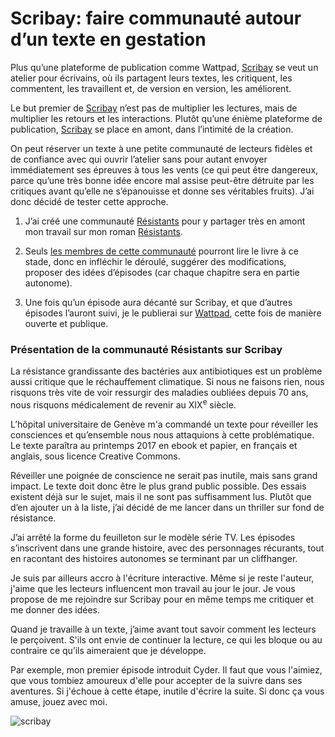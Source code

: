 # Scribay: faire communauté autour d’un texte en gestation

Plus qu’une plateforme de publication comme Wattpad, [Scribay](https://www.scribay.com/) se veut un atelier pour écrivains, où ils partagent leurs textes, les critiquent, les commentent, les travaillent et, de version en version, les améliorent.<span id="more-43921"></span>

Le but premier de [Scribay](https://www.scribay.com/) n’est pas de multiplier les lectures, mais de multiplier les retours et les interactions. Plutôt qu’une énième plateforme de publication, [Scribay](https://www.scribay.com/) se place en amont, dans l’intimité de la création.

On peut réserver un texte à une petite communauté de lecteurs fidèles et de confiance avec qui ouvrir l’atelier sans pour autant envoyer immédiatement ses épreuves à tous les vents (ce qui peut être dangereux, parce qu’une très bonne idée encore mal assise peut-être détruite par les critiques avant qu’elle ne s’épanouisse et donne ses véritables fruits). J’ai donc décidé de tester cette approche.

1. J’ai créé une communauté [Résistants](https://www.scribay.com/groups/group/89/resistants) pour y partager très en amont mon travail sur mon roman [Résistants](https://tcrouzet.com/resistants/).

2. Seuls [les membres de cette communauté](https://www.scribay.com/groups/group/89/resistants) pourront lire le livre à ce stade, donc en infléchir le déroulé, suggérer des modifications, proposer des idées d’épisodes (car chaque chapitre sera en partie autonome).

3. Une fois qu’un épisode aura décanté sur Scribay, et que d’autres épisodes l’auront suivi, je le publierai sur [Wattpad](https://www.wattpad.com/story/61038614-r%C3%A9sistants), cette fois de manière ouverte et publique.

### Présentation de la communauté Résistants sur Scribay

La résistance grandissante des bactéries aux antibiotiques est un problème aussi critique que le réchauffement climatique. Si nous ne faisons rien, nous risquons très vite de voir ressurgir des maladies oubliées depuis 70 ans, nous risquons médicalement de revenir au XIX<sup>e</sup> siècle.

L’hôpital universitaire de Genève m'a commandé un texte pour réveiller les consciences et qu’ensemble nous nous attaquions à cette problématique. Le texte paraîtra au printemps 2017 en ebook et papier, en français et anglais, sous licence Creative Commons.

Réveiller une poignée de conscience ne serait pas inutile, mais sans grand impact. Le texte doit donc être le plus grand public possible. Des essais existent déjà sur le sujet, mais il ne sont pas suffisamment lus. Plutôt que d’en ajouter un à la liste, j’ai décidé de me lancer dans un thriller sur fond de résistance.

J’ai arrêté la forme du feuilleton sur le modèle série TV. Les épisodes s’inscrivent dans une grande histoire, avec des personnages récurants, tout en racontant des histoires autonomes se terminant par un cliffhanger.

Je suis par ailleurs accro à l'écriture interactive. Même si je reste l'auteur, j'aime que les lecteurs influencent mon travail au jour le jour. Je vous propose de me rejoindre sur Scribay pour en même temps me critiquer et me donner des idées.

Quand je travaille à un texte, j’aime avant tout savoir comment les lecteurs le perçoivent. S'ils ont envie de continuer la lecture, ce qui les bloque ou au contraire ce qu’ils aimeraient que je développe.

Par exemple, mon premier épisode introduit Cyder. Il faut que vous l'aimiez, que vous tombiez amoureux d'elle pour accepter de la suivre dans ses aventures. Si j'échoue à cette étape, inutile d'écrire la suite. Si donc ça vous amuse, jouez avec moi.

![scribay](https://tcrouzet.com/images_tc/2016/04/scribay.jpg)